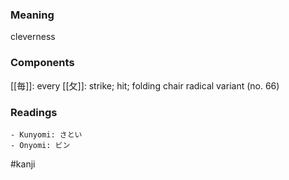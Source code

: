 ### Meaning

cleverness

### Components

[[毎]]: every [[攵]]: strike; hit; folding chair radical variant (no. 66)

### Readings

```
- Kunyomi: さとい
- Onyomi: ビン
```

#kanji